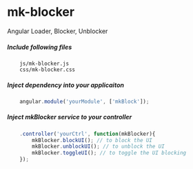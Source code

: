 # mk-blocker
Angular Loader, Blocker, Unblocker

##### Include following files
```
	js/mk-blocker.js
	css/mk-blocker.css
```

##### Inject dependency into your applicaiton
```javascript
	angular.module('yourModule', ['mkBlock']);
```

##### Inject mkBlocker service to your controller
```javascript
	.controller('yourCtrl', function(mkBlocker){
		mkBlocker.blockUI(); // to block the UI
		mkBlocker.unblockUI(); // to unblock the UI
		mkBlocker.toggleUI(); // to toggle the UI blocking
	});
```
